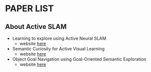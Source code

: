# PAPER LIST
## About Active SLAM
* Learning to explore using Active Neural SLAM
  * website [here](https://www.cs.cmu.edu/~dchaplot/projects/neural-slam.html)
* Semantic Curiosity for Active Visual Learning
  * website [here](https://www.cs.cmu.edu/~dchaplot/projects/SemanticCuriosity.html)
* Object Goal Navigation using Goal-Oriented Semantic Exploration
  * website [here](https://www.cs.cmu.edu/~dchaplot/projects/semantic-exploration.html)
